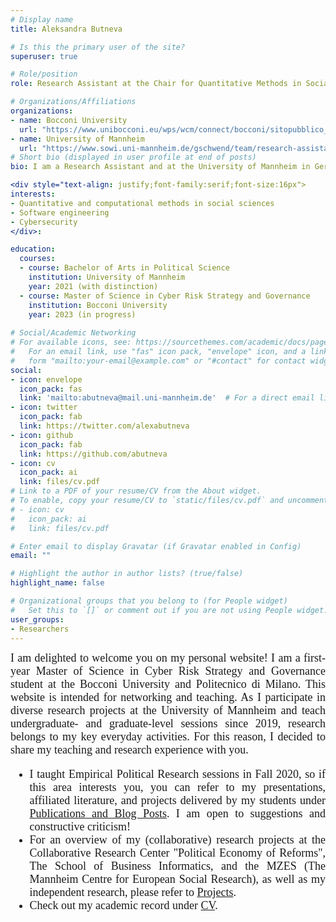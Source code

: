 ```yaml
---
# Display name
title: Aleksandra Butneva

# Is this the primary user of the site?
superuser: true

# Role/position
role: Research Assistant at the Chair for Quantitative Methods in Social Sciences and the School of Business Informatics 

# Organizations/Affiliations
organizations:
- name: Bocconi University 
  url: "https://www.unibocconi.eu/wps/wcm/connect/bocconi/sitopubblico_en/navigation+tree/home/programs/master+of+science/Cyber+Risk+Strategy+and+Governance/"
- name: University of Mannheim
  url: "https://www.sowi.uni-mannheim.de/gschwend/team/research-assistants/"
# Short bio (displayed in user profile at end of posts)
bio: I am a Research Assistant and at the University of Mannheim in Germany, Chair for Quantitative Methods in Social Sciences. I research at the intersection of data science, political methodology, and comparative politics. I specialize in machine learning and innovation management, developing NLP-based applications for political science questions.

<div style="text-align: justify;font-family:serif;font-size:16px"> 
interests:
- Quantitative and computational methods in social sciences
- Software engineering
- Cybersecurity
</div>:

education:
  courses:
  - course: Bachelor of Arts in Political Science 
    institution: University of Mannheim
    year: 2021 (with distinction)
  - course: Master of Science in Cyber Risk Strategy and Governance
    institution: Bocconi University 
    year: 2023 (in progress)
    
# Social/Academic Networking
# For available icons, see: https://sourcethemes.com/academic/docs/page-builder/#icons
#   For an email link, use "fas" icon pack, "envelope" icon, and a link in the
#   form "mailto:your-email@example.com" or "#contact" for contact widget.
social:
- icon: envelope
  icon_pack: fas
  link: 'mailto:abutneva@mail.uni-mannheim.de'  # For a direct email link, use "mailto:alexabutneva@mail.ru".
- icon: twitter
  icon_pack: fab
  link: https://twitter.com/alexabutneva
- icon: github
  icon_pack: fab
  link: https://github.com/abutneva
- icon: cv
  icon_pack: ai
  link: files/cv.pdf
# Link to a PDF of your resume/CV from the About widget.
# To enable, copy your resume/CV to `static/files/cv.pdf` and uncomment the lines below.
# - icon: cv
#   icon_pack: ai
#   link: files/cv.pdf

# Enter email to display Gravatar (if Gravatar enabled in Config)
email: ""

# Highlight the author in author lists? (true/false)
highlight_name: false

# Organizational groups that you belong to (for People widget)
#   Set this to `[]` or comment out if you are not using People widget.
user_groups:
- Researchers
---
```

<div style="text-align: justify;font-family:serif;font-size:18px;"> 
I am delighted to welcome you on my personal website! I am a first-year Master of Science in Cyber Risk Strategy and Governance student at the Bocconi University and Politecnico di Milano. This website is intended for networking and teaching. As I participate in diverse research projects at the University of Mannheim  and teach undergraduate- and graduate-level sessions since 2019, research belongs to my key everyday activities. For this reason, I decided to share my teaching and research experience with you.

- I taught Empirical Political Research sessions in Fall 2020, so if this area interests you, you can refer to my presentations, affiliated literature, and projects delivered by my students under [Publications and Blog Posts](https://aleksandra-butneva.netlify.app/#featured). I am open to suggestions and constructive criticism!
- For an overview of my (collaborative) research projects at the Collaborative Research Center "Political Economy of Reforms", The School of Business Informatics, and the MZES (The Mannheim Centre for European Social Research), as well as my independent research, please refer to [Projects](https://aleksandra-butneva.netlify.app/#projects).
- Check out my academic record under [CV](https://aleksandra-butneva.netlify.app/files/cv.pdf).

</div>

